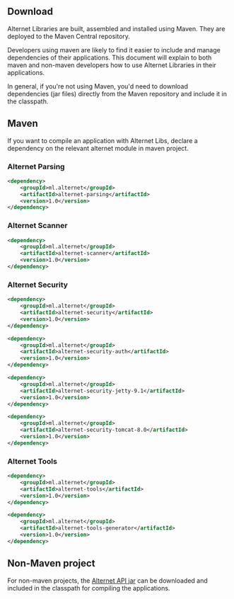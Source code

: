 ## Download

Alternet Libraries are built, assembled and installed using Maven.
They are deployed to the Maven Central repository.

Developers using maven are likely to find it easier to include and
manage dependencies of their applications. This document will explain
to both maven and non-maven developers how to use Alternet Libraries
in their applications. 

In general, if you're not using Maven, you'd need to
download dependencies (jar files) directly from the Maven repository and
include it in the classpath.

## Maven

If you want to compile an application with Alternet Libs, declare
a dependency on the relevant alternet module in maven project.

### Alternet Parsing

```xml
<dependency>
    <groupId>ml.alternet</groupId>
    <artifactId>alternet-parsing</artifactId>
    <version>1.0</version>
</dependency>
```

### Alternet Scanner

```xml
<dependency>
    <groupId>ml.alternet</groupId>
    <artifactId>alternet-scanner</artifactId>
    <version>1.0</version>
</dependency>
```

### Alternet Security

```xml
<dependency>
    <groupId>ml.alternet</groupId>
    <artifactId>alternet-security</artifactId>
    <version>1.0</version>
</dependency>
```

```xml
<dependency>
    <groupId>ml.alternet</groupId>
    <artifactId>alternet-security-auth</artifactId>
    <version>1.0</version>
</dependency>
```

```xml
<dependency>
    <groupId>ml.alternet</groupId>
    <artifactId>alternet-security-jetty-9.1</artifactId>
    <version>1.0</version>
</dependency>
```

```xml
<dependency>
    <groupId>ml.alternet</groupId>
    <artifactId>alternet-security-tomcat-8.0</artifactId>
    <version>1.0</version>
</dependency>
```

### Alternet Tools

```xml
<dependency>
    <groupId>ml.alternet</groupId>
    <artifactId>alternet-tools</artifactId>
    <version>1.0</version>
</dependency>
```

```xml
<dependency>
    <groupId>ml.alternet</groupId>
    <artifactId>alternet-tools-generator</artifactId>
    <version>1.0</version>
</dependency>
```

## Non-Maven project

For non-maven projects, the [Alternet API jar](http://search.maven.org/#search|ga|1|g%3A%22ml.alternet%22%20AND%20p%3A%22jar%22) can be downloaded and included in the classpath for compiling the applications.
